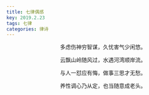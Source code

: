 ```yaml
---
title: 七律偶感
key: 2019.2.23
tags: 七律
categories: 律诗
---
```


<p align="center">多虑伤神穷智谋，久忧害气少闲悠。
</p>
<p align="center">云飘山岭随风过，水遇河湾顺岸流。
</p>
<p align="center">与人一怼应有悔，做事三思才无愁。
</p>
<p align="center">养性调心乃从定，也当随意成老头。
</p>
